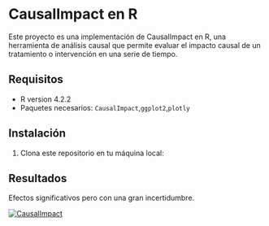 # CausalImpact en R

Este proyecto es una implementación de CausalImpact en R, una herramienta de análisis causal que permite evaluar el impacto causal de un tratamiento o intervención en una serie de tiempo.

## Requisitos

- R version 4.2.2 
- Paquetes necesarios: `CausalImpact`,`ggplot2`,`plotly`

## Instalación

1. Clona este repositorio en tu máquina local:

## Resultados

Efectos significativos pero con una gran incertidumbre. 

[![CausalImpact](causalimpact.png)](https://github.com/ijlm/CausalImpact-events-R/blob/main/result/resultado.JPG)
